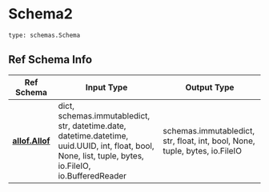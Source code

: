 # Schema2
```
type: schemas.Schema
```

## Ref Schema Info
Ref Schema | Input Type | Output Type
---------- | ---------- | -----------
[**allof.Allof**](../../../../../../../../components/schema/allof.md) | dict, schemas.immutabledict, str, datetime.date, datetime.datetime, uuid.UUID, int, float, bool, None, list, tuple, bytes, io.FileIO, io.BufferedReader | schemas.immutabledict, str, float, int, bool, None, tuple, bytes, io.FileIO
